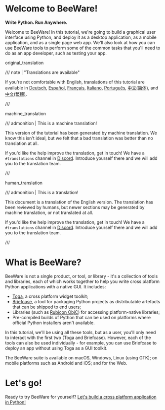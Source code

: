 # Welcome to BeeWare!

**Write Python. Run Anywhere.**

Welcome to BeeWare! In this tutorial, we're going to build a graphical
user interface using Python, and deploy it as a desktop application, as
a mobile application, and as a single page web app. We'll also look at
how you can use BeeWare tools to perform some of the common tasks that
you'll need to do as an app developer, such as testing your app.


original_translation

/// note | "Translations are available"

If you're not comfortable with English, translations of this tutorial are available in [Deutsch](https://docs.beeware.org/de), [Español](https://docs.beeware.org/es), [Français](https://docs.beeware.org/fr), [Italiano](https://docs.beeware.org/it), [Português<!-- codespell:ignore -->](https://docs.beeware.org/pt), [中文(简体)](https://docs.beeware.org/zh-cn), and [中文(繁體)](https://docs.beeware.org/zh-tw).

///



machine_translation

/// admonition | This is a machine translation!

This version of the tutorial has been generated by machine translation.
We know this isn't ideal, but we felt that a bad translation was better
than no translation at all.

If you'd like the help improve the translation, get in touch! We have a
`#translations` channel in [Discord](https://beeware.org/bee/chat/).
Introduce yourself there and we will add you to the translation team.

///


human_translation

/// admonition | This is a translation!

This document is a translation of the English version. The translation
has been reviewed by humans, but newer sections may be generated by
machine translation, or not translated at all.

If you'd like the help improve the translation, get in touch! We have a
`#translations` channel in [Discord](https://beeware.org/bee/chat/).
Introduce yourself there and we will add you to the translation team.

///


# What is BeeWare?

BeeWare is not a single product, or tool, or library - it's a
collection of tools and libraries, each of which works together to help
you write cross platform Python applications with a native GUI. It
includes:

- [Toga](https://toga.beeware.org), a cross platform widget toolkit;
- [Briefcase](https://briefcase.beeware.org), a tool for packaging
  Python projects as distributable artefacts that can be shipped to end
  users;
- Libraries (such as [Rubicon ObjC](https://rubicon-objc.beeware.org))
  for accessing platform-native libraries;
- Pre-compiled builds of Python that can be used on platforms where
  official Python installers aren't available.

In this tutorial, we'll be using all these tools, but as a user,
you'll only need to interact with the first two (Toga and Briefcase).
However, each of the tools can also be used individually - for example,
you can use Briefcase to deploy an app without using Toga as a GUI
toolkit.

The BeeWare suite is available on macOS, Windows, Linux (using GTK); on
mobile platforms such as Android and iOS; and for the Web.

# Let's go!

Ready to try BeeWare for yourself?
[Let's build a cross platform application in
Python!](tutorial/tutorial-0.md)
